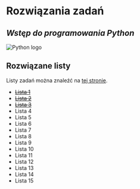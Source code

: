 # Rozwiązania zadań
## _Wstęp do programowania Python_

![Python logo](https://download.logo.wine/logo/Python_(programming_language)/Python_(programming_language)-Logo.wine.png)

## Rozwiązane listy

Listy zadań można znaleźć na [tej stronie](https://skos.ii.uni.wroc.pl/course/view.php?id=506).

* [~~Lista 1~~](https://skos.ii.uni.wroc.pl/mod/resource/view.php?id=31511)
* [~~Lista 2~~](https://skos.ii.uni.wroc.pl/mod/resource/view.php?id=31586)
* [~~Lista 3~~](https://skos.ii.uni.wroc.pl/mod/resource/view.php?id=31689)
* Lista 4
* Lista 5
* Lista 6
* Lista 7
* Lista 8
* Lista 9
* Lista 10
* Lista 11
* Lista 12
* Lista 13
* Lista 14
* Lista 15

